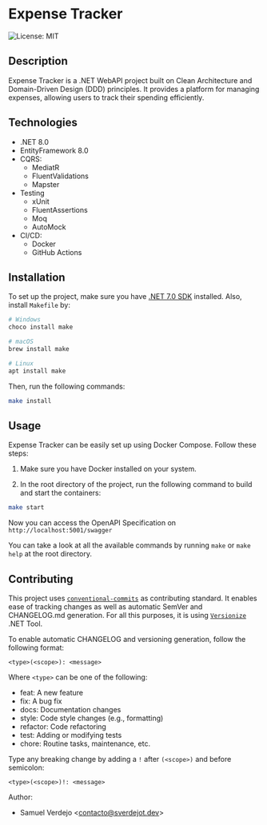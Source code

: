 # Expense Tracker

![License: MIT](https://img.shields.io/badge/License-MIT-green.svg)

## Description

Expense Tracker is a .NET WebAPI project built on Clean Architecture and Domain-Driven Design (DDD) principles. It provides a platform for managing expenses, allowing users to track their spending efficiently.

## Technologies

- .NET 8.0
- EntityFramework 8.0
- CQRS:
    - MediatR
    - FluentValidations
    - Mapster
- Testing
    - xUnit
    - FluentAssertions
    - Moq
    - AutoMock
- CI/CD:
    - Docker
    - GitHub Actions

## Installation

To set up the project, make sure you have [.NET 7.0 SDK](https://dotnet.microsoft.com/download/dotnet/7.0) installed. Also, install `Makefile` by:

```bash
# Windows
choco install make

# macOS
brew install make

# Linux
apt install make
```

Then, run the following commands:

```bash
make install
```

## Usage

Expense Tracker can be easily set up using Docker Compose. Follow these steps:

1. Make sure you have Docker installed on your system.

2. In the root directory of the project, run the following command to build and start the containers:

```bash
make start
```

Now you can access the OpenAPI Specification on `http://localhost:5001/swagger`

You can take a look at all the available commands by running `make` or `make help` at the root directory.

## Contributing

This project uses [`conventional-commits`](https://www.conventionalcommits.org/en/v1.0.0/) as contributing standard. It enables ease of tracking changes as well as automatic SemVer and CHANGELOG.md generation. For all this purposes, it is using [`Versionize`](https://github.com/versionize/versionize) .NET Tool.

To enable automatic CHANGELOG and versioning generation, follow the following format:

```text
<type>(<scope>): <message>
```

Where `<type>` can be one of the following:

* feat: A new feature
* fix: A bug fix
* docs: Documentation changes
* style: Code style changes (e.g., formatting)
* refactor: Code refactoring
* test: Adding or modifying tests
* chore: Routine tasks, maintenance, etc.

Type any breaking change by adding a `!` after `(<scope>)` and before semicolon:

```text
<type>(<scope>)!: <message>
```

Author:

- Samuel Verdejo <<contacto@sverdejot.dev>>